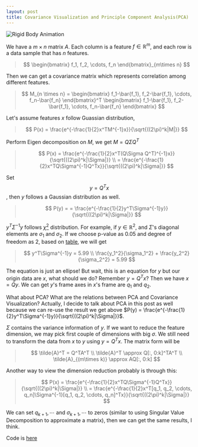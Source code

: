 ```yaml
---
layout: post
title: Covariance Visualization and Principle Component Analysis(PCA)
---
```

![Rigid Body Animation]({{site.baseurl}}/images/2021-03-08-covariance-visualization/ellipse.png)

We have a $m \times n$ matrix $A$. Each column is a feature $f \in
\mathbb{R}^m$, and each row is a data sample that has $n$ features.
> $$
\begin{bmatrix}
f_1, f_2, \cdots, f_n
\end{bmatrix}_{m\times n}
$$

Then we can get a covariance matrix which represents correlation among different features.
>$$
M_{n \times n} = \begin{bmatrix}
f_1-\bar{f_1}, f_2-\bar{f_1}, \cdots, f_n-\bar{f_n}
\end{bmatrix}^T
\begin{bmatrix}
f_1-\bar{f_1}, f_2-\bar{f_1}, \cdots, f_n-\bar{f_n}
\end{bmatrix}
$$

Let's assume features $x$ follow Guassian distribution,
> $$
P(x) =
\frac{e^{-\frac{1}{2}x^TM^{-1}x}}{\sqrt{((2\pi)^k|M|}}
$$

Perform Eigen decomposition on $M$, we get $M = Q\Sigma Q^T$
>$$
P(x) =
\frac{e^{-\frac{1}{2}x^T(Q\Sigma Q^T)^{-1}x}}{\sqrt{((2\pi)^k|\Sigma|}} \\
= \frac{e^{-\frac{1}{2}x^TQ\Sigma^{-1}Q^Tx}}{\sqrt{((2\pi)^k|\Sigma|}}
$$

Set $$y = Q^Tx$$, then $y$ follows a Gaussian distribution as well.
>$$
P(y) =
= \frac{e^{-\frac{1}{2}y^T\Sigma^{-1}y}}{\sqrt{((2\pi)^k|\Sigma|}}
$$

$y^T\Sigma^{-1}y$ follows
[$\chi^2$](https://en.wikipedia.org/wiki/Chi-square_distribution) distribution.
For example, if $y \in \mathbb{R}^2$, and $\Sigma$'s diagonal elements are
$\sigma_1$ and $\sigma_2$. If we choose p-value as $0.05$ and degree of freedom
as $2$, based on
[table](https://ib.bioninja.com.au/higher-level/topic-10-genetics-and-evolu/102-inheritance/chi-squared-table.html),
we will get

>$$
y^T\Sigma^{-1}y = 5.99 \\
\frac{y_1^2}{\sigma_1^2} + \frac{y_2^2}{\sigma_2^2} = 5.99
$$

The equation is just an ellipse! But wait, this is an equation for $y$ but our
origin data are $x$, what should we do? Remember $y = Q^Tx$? Then we have $x =
Qy$. We can get $y$'s frame axes in $x$'s frame are $q_1$ and $q_2$.

What about PCA? What are the relations between PCA and Covariance Visualization?
Actually, I decide to talk about PCA in this post as well because we can re-use
the result we get above $P(y) = \frac{e^{-\frac{1}{2}y^T\Sigma^{-1}y}}{\sqrt{((2\pi)^k|\Sigma|}}$.

$\Sigma$ contains the variance information of $y$. If we want to reduce the
feature dimension, we may pick first couple of dimensions with big $\sigma$. We
still need to transform the data from $x$ to $y$ using $y=Q^Tx$. The matrix form
will be
> $$
\tilde{A}^T = Q^TA^T \\
\tilde{A}^T \approx Q[:, 0:k]^TA^T \\
\tilde{A}_{(m\times k)} \approx AQ[:, 0:k]
$$

Another way to view the dimension reduction probably is through this:
>$$
P(x) =
\frac{e^{-\frac{1}{2}x^TQ\Sigma^{-1}Q^Tx}}{\sqrt{((2\pi)^k|\Sigma|}} \\
= \frac{e^{-\frac{1}{2}x^T[q_1, q_2, \cdots, q_n]\Sigma^{-1}[q_1, q_2, \cdots, q_n]^Tx}}{\sqrt{((2\pi)^k|\Sigma|}}
$$

We can set $q_{k+1}, \cdots$ and $\sigma_{k+1}, \cdots$ to zeros (similar to
using Singular Value Decomposition to approximate a matrix), then we can
get the same results, I think.

Code is [here](https://github.com/xipengwang/RandomHacks/tree/main/covariance-visualization)
